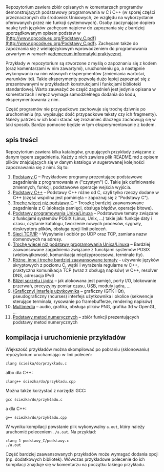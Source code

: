 Repozytorium zawiera zbiór opisanych w komentarzach programów demonstrujących podstawowy programowania w C i C++
	(w sporej części przeznaczonych dla środowisk Unixowych, ze względu na wykorzystanie oferowanych przez nie funkcji systemowych).
Osoby zaczynające dopiero naukę tych języków zachęcam najpierw do zapoznania się z bardziej uporządkowanym opisem podstaw w [http://www.opcode.eu.org/Podstawy_C.pdf](http://www.opcode.eu.org/Podstawy_C.pdf).
Zachęcam także do zapoznania się z wielojęzykowym wprowadzeniem do programowania zawartym w ramach [vademecum informatyki praktycznej](http://vip.opcode.eu.org/).

Przykłady w repozytorium są stworzone z myślą o zapoznaniu się z kodem (oraz komentarzami w nim zawartymi), uruchomieniu go,
	a następnie wykonywania na nim własnych eksperymentów (zmieniania wartości, warunków itd).
Takie eksperymenty pozwolą dużo lepiej zapoznać się z prezentowanymi w przykładach konstrukcjami i funkcjami biblioteki standardowej.
Warto zauważyć że część zagadnień jest jedynie opisana  w komentarzach i wręcz wymaga samodzielnego dodania do kodu, eksperymentowania z nim.

Część programów nie przypadkowo zachowuje się trochę dziwnie po uruchomieniu (np. wypisując dość przypadkowe teksty czy ich fragmenty).
Należy patrzeć w ich kod i starać się zrozumieć dlaczego zachowują się w taki sposób.
Bardzo pomocne będzie w tym eksperymentowanie z kodem.

## spis treści

Repozytorium zawiera kilka katalogów, grupujących przykłady związane z danym typem zagadnienia.
Każdy z nich zawiera plik README.md z opisem plików znajdujących się w danym katalogu w sugerowanej kolejności zapoznawania się z nimi.
Są to:

1. [Podstawy C](01-podstawy_C/README.md) – Przykładowe programy prezentujące podstawowe zagadnienia z programowania w ("czystym") C. Takie jak definiowanie zmiennych, funkcji, podstawowe operacje wejścia wyjścia.
2. [Podstawy C++](02-podstawy_Cpp/README.md) – Podstawy C++ różne od C, czyli tylko rzeczy dodane w C++ (część wspólna jest pominięta – zapoznaj się z "Podstawy C").
3. [Trochę więcej niż podstawy C](05-wiecej_niz_podstawy/README.md) – Troszkę bardziej zaawansowane zagadnienia z C (alokacja pamięci, obsługa błędów, operacje bitowe).
4. [Podstawy programowania Unixa/Linuxa](11-posix/README.md) – Podstawowe tematy związane z funkcjami systemów POSIX (Linux, Unix, ...) takie jak: funkcje daty i czasu, czytanie katalogu, tworzenie nowych procesów, sygnały, deskryptory plików, obsługa opcji linii poleceń.
5. [Sieci TCP/IP](12-network/README.md) – Wysyłanie i odbiór po UDP oraz TCP, zamiana nazw domenowych na adresy.
6. [Trochę więcej niż podstawy programowania Unixa/Linuxa](15-posix2/README.md) – Bardziej zaawansowane zagadnienia związane z funckjami systemów POSIX (wielowątkowość, komunikacja międzyprocesowa, terminale tty).
7. [Różne, inne i trochę bardziej zaawansowane tematy](17-misc/README.md) – używanie języków skryptowych z poziomu C, wątki i wyrażenia regularne w C++, praktyczna komunikacja TCP (wraz z obsługą napisów) w C++, resolver DNS, adresacja IPv6
8. [Bliżej sprzętu i jądra](21-hardware/README.md) – jak alokowana jest pamięć, porty I/O, blokowanie przerwań, precyzyjny pomiar czasu, USB, moduły jądra, ...
9. [(Graficzny) interfejs użytkownika](31-user_interface/README.md) – graficzny (GTK i Qt), pseudograficzny (ncurses) interfejs użytkownika i okolice (sekwencje sterujące terminala, rysowanie po framebufferze, rendering napisów)
10. [Multimedia](32-multimedia/README.md) – audio, grafika, obsługa plików PNG, grafika 3d w OpenGL, ...
11. [Podstawy metod numerycznych](41-numerical_analysis/README.md) – zbiór funkcji prezentujących podstawy metod numerycznych

## kompilacja i uruchomienie przykładów

Większość przykładów można skompilować po pobraniu (sklonowaniu) repozytorium uruchamiając w linii poleceń:

	clang ścieżka/do/przykładu.c

albo dla C++:

	clang++ ścieżka/do/przykładu.cpp

Można także korzystać z narzędzi GCC:

	gcc ścieżka/do/przykładu.c

a dla C++:

	g++ ścieżka/do/przykładu.cpp

W wyniku kompilacji powstanie plik wykonywalny `a.out`, który należy uruchomić poleceniem `./a.out`.
Na przykład:

	clang 1-podstawy_C/podstawy.c
	./a.out

Część bardziej zaawansowanych przykładów może wymagać dodania opcji (np. dodatkowych bibliotek).
Wówczas przykładowe polecenie do ich kompilacji znajduje się w komentarzu na początku takiego przykładu.
